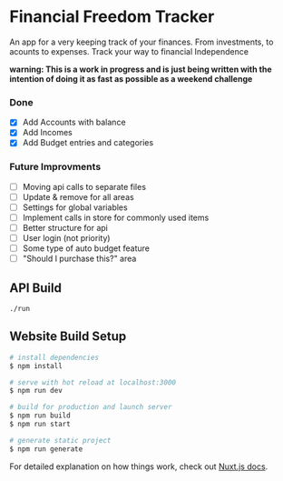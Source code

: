 # Financial Freedom Tracker
An app for a very keeping track of your finances. From investments, to acounts to expenses. Track your way to financial Independence

**warning: This is a work in progress and is just being written with the intention of doing it as fast as possible as a weekend challenge**

### Done 
- [x] Add Accounts with balance
- [x] Add Incomes
- [x] Add Budget entries and categories

### Future Improvments 
- [ ]  Moving api calls to separate files
- [ ] Update & remove for all areas 
- [ ] Settings for global variables
- [ ]  Implement calls in store for commonly used items
- [ ]  Better structure for api
- [ ]  User login (not priority)
- [ ]  Some type of auto budget feature
- [ ] "Should I purchase this?" area
## API Build 
```
./run
```
## Website Build Setup

```bash
# install dependencies
$ npm install

# serve with hot reload at localhost:3000
$ npm run dev

# build for production and launch server
$ npm run build
$ npm run start

# generate static project
$ npm run generate
```

For detailed explanation on how things work, check out [Nuxt.js docs](https://nuxtjs.org).
